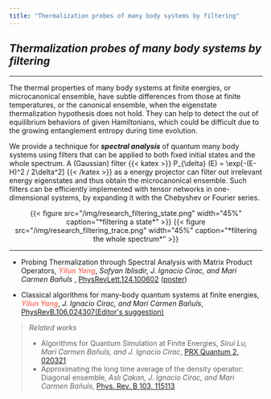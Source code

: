 ```yaml
---
title: "Thermalization probes of many body systems by filtering"
---
```

## ***Thermalization probes of many body systems by filtering***

- - - 

The thermal properties of many body systems at finite energies, or microcanonical ensemble, have subtle differences from those at finite temperatures, or the canonical ensemble, when the eigenstate thermalization hypothesis does not hold. They can help to detect the out of equilibrium behaviors of given Hamiltonians, which could be difficult due to the growing entanglement entropy during time evolution.

We provide a technique for ***spectral analysis*** of quantum many body systems using filters that can be applied to both fixed initial states and the whole spectrum. A (Gaussian) filter {{< katex >}} P_{\delta} (E) = \exp[-(E-H)^2 / 2\delta^2] {{< /katex >}} as a energy projector can filter out irrelevant energy eigenstates and thus obtain the microcanonical ensemble. Such filters can be efficiently implemented with tensor networks in one-dimensional systems, by expanding it with the Chebyshev or Fourier series.

<center>{{< figure src="/img/research_filtering_state.png" width="45%" caption="*filtering a state*" >}} {{< figure src="/img/research_filtering_trace.png" width="45%" caption="*filtering the whole spectrum*" >}}</center>




- - -
- Probing Thermalization through Spectral Analysis with Matrix Product Operators, <span style="color: salmon">***Yilun Yang***</span>, *Sofyan Iblisdir, J. Ignacio Cirac, and Mari Carmen Bañuls* , [PhysRevLett.124.100602](https://journals.aps.org/prl/abstract/10.1103/PhysRevLett.124.100602) ([poster](/files/posters/slides_VaQuM_Yilun_Yang.pdf))

- Classical algorithms for many-body quantum systems at finite energies, <span style="color: salmon">***Yilun Yang***</span>, *J. Ignacio Cirac, and Mari Carmen Bañuls*, [PhysRevB.106.024307(Editor's suggestion)](https://journals.aps.org/prb/abstract/10.1103/PhysRevB.106.024307)

>*Related works*
>- Algorithms for Quantum Simulation at Finite Energies, *Sirui Lu, Mari Carmen Bañuls, and J. Ignacio Cirac*, [PRX Quantum 2, 020321](https://journals.aps.org/prxquantum/abstract/10.1103/PRXQuantum.2.020321)
>- Approximating the long time average of the density operator: Diagonal ensemble, *Aslı Çakan, J. Ignacio Cirac, and Mari Carmen Bañuls*, [Phys. Rev. B 103, 115113](https://journals.aps.org/prb/abstract/10.1103/PhysRevB.103.115113)

